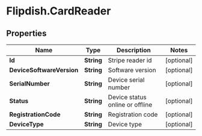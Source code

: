 # Flipdish.CardReader

## Properties
Name | Type | Description | Notes
------------ | ------------- | ------------- | -------------
**Id** | **String** | Stripe reader id | [optional] 
**DeviceSoftwareVersion** | **String** | Software version | [optional] 
**SerialNumber** | **String** | Device serial number | [optional] 
**Status** | **String** | Device status online or offline | [optional] 
**RegistrationCode** | **String** | Registration code | [optional] 
**DeviceType** | **String** | Device type | [optional] 


